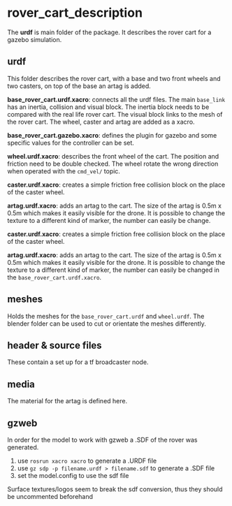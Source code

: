 # rover_cart_description
The **urdf** is main folder of the package. It describes the rover cart for a gazebo simulation. 

## urdf
This folder describes the rover cart, with a base and two front wheels and two casters, on top of the base an artag is added. 

**base_rover_cart.urdf.xacro**: connects all the urdf files. The main `base_link` has an inertia, collision and visual block. The inertia block needs to be compared with the real life rover cart. The visual block links to the mesh of the rover cart. The wheel, caster and artag are added as a xacro.

**base_rover_cart.gazebo.xacro**: defines the plugin for gazebo and some specific values for the controller can be set. 

**wheel.urdf.xacro**: describes the front wheel of the cart. The position and friction need to be double checked. The wheel rotate the wrong direction when operated with the `cmd_vel/` topic. 

**caster.urdf.xacro**: creates a simple friction free collision block on the place of the caster wheel. 

**artag.urdf.xacro**: adds an artag to the cart. The size of the artag is 0.5m x 0.5m which makes it easily visible for the drone. It is possible to change the texture to a different kind of marker, the number can easily be change. 

**caster.urdf.xacro**: creates a simple friction free collision block on the place of the caster wheel. 

**artag.urdf.xacro**: adds an artag to the cart. The size of the artag is 0.5m x 0.5m which makes it easily visible for the drone. It is possible to change the texture to a different kind of marker, the number can easily be changed in the `base_rover_cart.urdf.xacro`.

## meshes
Holds the meshes for the `base_rover_cart.urdf` and `wheel.urdf`. The blender folder can be used to cut or orientate the meshes differently. 

## header & source files
These contain a set up for a tf broadcaster node. 

## media
The material for the artag is defined here. 

## gzweb
In order for the model to work with gzweb a .SDF of the rover was generated.
1) use `rosrun xacro xacro` to generate a .URDF file
2) use `gz sdp -p filename.urdf > filename.sdf` to generate a .SDF file
3) set the model.config to use the sdf file

Surface textures/logos seem to break the sdf conversion, thus they should be uncommented beforehand 
